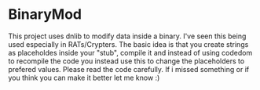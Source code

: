 # BinaryMod
This project uses dnlib to modify data inside a binary.
I've seen this being used especially in RATs/Crypters.
The basic idea is that you create strings as placeholdes inside your "stub", compile it and instead of using codedom to recompile the code you instead use this to change the placeholders to prefered values.
Please read the code carefully.
If i missed something or if you think you can make it better let me know :)
